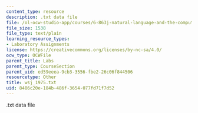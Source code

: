 ```yaml
---
content_type: resource
description: .txt data file
file: /ol-ocw-studio-app/courses/6-863j-natural-language-and-the-computer-representation-of-knowledge-spring-2003/8486c20e184b486f3654077fd71f7d52_wsj_1975.txt
file_size: 1538
file_type: text/plain
learning_resource_types:
- Laboratory Assignments
license: https://creativecommons.org/licenses/by-nc-sa/4.0/
ocw_type: OCWFile
parent_title: Labs
parent_type: CourseSection
parent_uid: ed59eeea-9cb3-3556-fbe2-26c06f844506
resourcetype: Other
title: wsj_1975.txt
uid: 8486c20e-184b-486f-3654-077fd71f7d52
---
```

.txt data file